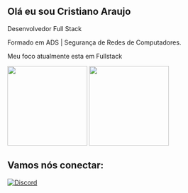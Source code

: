 ## Olá eu sou Cristiano Araujo
<p>Desenvolvedor Full Stack</p>
Formado em ADS | Segurança de Redes de Computadores.</p>
Meu foco atualmente esta em Fullstack</p>

<div>
  
  <img height="180cm" src="https://github-readme-stats.vercel.app/api?username=cristianoaraujoti&show_icons=true&theme=transparent"/>
  <img height="180cm" src="https://github-readme-stats.vercel.app/api/top-langs/?username=cristianoaraujoti&layout=compact&theme=transparent"/>
</div>

## Vamos nós conectar:

[![Discord](https://img.shields.io/badge/Discord-7289DA?style=for-the-badge&logo=discord&logoColor=white)](https://discord.com/channels/@me)
